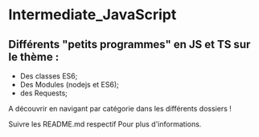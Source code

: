 # Intermediate_JavaScript

## Différents "petits programmes" en JS et TS sur le thème :

- Des classes ES6;
- Des Modules (nodejs et ES6);
- des Requests;

A découvrir en navigant par catégorie dans les différents dossiers !

Suivre les README.md respectif Pour plus d'informations.
